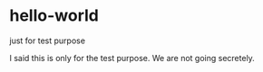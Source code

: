 # hello-world
just for test purpose


I said this is only for the test purpose. We are not going secretely.
